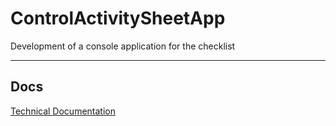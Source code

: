 # ControlActivitySheetApp
Development of a console application for the checklist

___

## Docs
[Technical Documentation](https://yagu.s-vfu.ru/mod/resource/view.php?id=750929)
